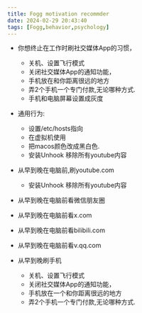 ```yaml
---
title: Fogg motivation recommder
date: 2024-02-29 20:43:40
tags: [Fogg,behavior,psychology]
---
```


* 你想终止在工作时刷社交媒体App的习惯，
	* 关机、设置飞行模式
	* 关闭社交媒体App的通知功能，
	* 手机放在和你距离很远的地方
	* 弄2个手机一个专门付款,无论哪种方式.
	* 手机和电脑屏幕设置成灰度

* 通用行为:
	* 设置/etc/hosts指向
	* 在虚拟机使用
	* 把macos颜色改成黑白色.
	* 安装Unhook 移除所有youtube内容
* 从早到晚在电脑前,刷youtube.com
	* 安装Unhook 移除所有youtube内容
*  从早到晚在电脑前看微信朋友圈
* 从早到晚在电脑前看x.com
* 从早到晚在电脑前看bilibili.com
* 从早到晚在电脑前看v.qq.com
* 从早到晚刷手机
	* 关机、设置飞行模式
	* 关闭社交媒体App的通知功能，
	* 手机放在一个和你距离很远的地方
	* 弄2个手机一个专门付款,无论哪种方式.




